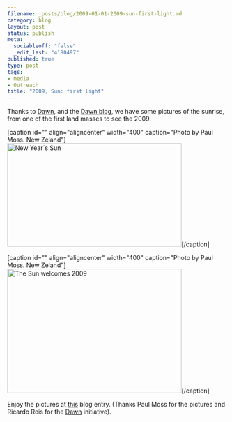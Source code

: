 ```yaml
--- 
filename: _posts/blog/2009-01-01-2009-sun-first-light.md
category: blog
layout: post
status: publish
meta: 
  sociableoff: "false"
  _edit_last: "4180497"
published: true
type: post
tags: 
- media
- Outreach
title: "2009, Sun: first light"
---
```

<!--:en-->Thanks to <a href="http://www.astro.up.pt/caup/eventos/dawn2009/index.php">Dawn</a>, and the <a href="http://dawn-iya2009.blogspot.com/">Dawn blog</a>, we have some pictures of the sunrise, from one of the first land masses to see the 2009.

[caption id="" align="aligncenter" width="400" caption="Photo by Paul Moss. New Zeland"]<a class="flickr-image" title="New Year´s Sun" rel="flickr-mgr" href="http://www.flickr.com/photos/64887888@N00/3155827163/" target="_blank"><img class="flickr-medium " title="Photos by Paul Moss. Canon 20D, 18-55mm and 90-210 lens. Polarizing" longdesc="http://farm4.static.flickr.com/3285/3155827163_95d9119130_o.jpg" src="http://farm4.static.flickr.com/3285/3155827163_5de9c06038.jpg" alt="New Year´s Sun" width="400" height="237" /></a>[/caption]

[caption id="" align="aligncenter" width="400" caption="Photo by Paul Moss. New Zeland"]<a class="flickr-image" title="The Sun welcomes 2009" rel="flickr-mgr" href="http://www.flickr.com/photos/64887888@N00/3155826915/" target="_blank"><img class="flickr-medium " title="Photo by Paul Moss. New Zeland" longdesc="http://farm4.static.flickr.com/3099/3155826915_fb0bbf6aa5_o.jpg" src="http://farm4.static.flickr.com/3099/3155826915_2561c6f91c.jpg" alt="The Sun welcomes 2009" width="400" height="285" /></a>[/caption]

Enjoy the pictures at <a href="http://dawn-iya2009.blogspot.com/2009/01/dawn-at-dawn-in-new-zealand.html">this</a> blog entry. (Thanks Paul Moss for the pictures and Ricardo Reis for the <a href="http://www.astro.up.pt/caup/eventos/dawn2009/index.php">Dawn</a> initiative).<!--:-->
